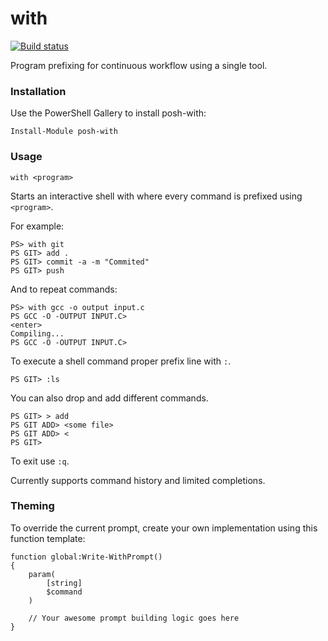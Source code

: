 # with

[![Build status](https://img.shields.io/appveyor/ci/janjoris/posh-with/master.svg)](https://ci.appveyor.com/project/JanJoris/posh-with)

Program prefixing for continuous workflow using a single tool.

### Installation

Use the PowerShell Gallery to install posh-with:

    Install-Module posh-with

### Usage

    with <program>

Starts an interactive shell with where every command is prefixed using `<program>`.

For example:

    PS> with git
    PS GIT> add .
    PS GIT> commit -a -m "Commited"
    PS GIT> push

And to repeat commands:

    PS> with gcc -o output input.c
    PS GCC -O -OUTPUT INPUT.C>
    <enter>
    Compiling...
    PS GCC -O -OUTPUT INPUT.C>

To execute a shell command proper prefix line with `:`.


    PS GIT> :ls

You can also drop and add different commands.

    PS GIT> > add
    PS GIT ADD> <some file>
    PS GIT ADD> <
    PS GIT>

To exit use `:q`.

Currently supports command history and limited completions.

### Theming

To override the current prompt, create your own implementation using this function template:

    function global:Write-WithPrompt()
    {
        param(
            [string]
            $command
        )

        // Your awesome prompt building logic goes here
    }
